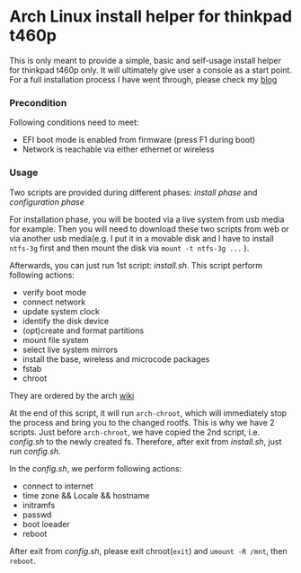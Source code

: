 Arch Linux install helper for thinkpad t460p
============================================

This is only meant to provide a simple, basic and self-usage install helper for thinkpad t460p only. It will ultimately give user a console as a start point. For a full installation process I have went through, please check my [blog](http://magodo.github.io/os/2016/11/06/Install-ArchLinux-on-thinkpad-t460p.html)

### Precondition ###

Following conditions need to meet:

* EFI boot mode is enabled from firmware (press F1 during boot)
* Network is reachable via either ethernet or wireless

### Usage ###

Two scripts are provided during different phases: *install phase* and *configuration phase*

For installation phase, you will be booted via a live system from usb media for example. Then you will need to download these two scripts from web or via another usb media(e.g. I put it in a movable disk and I have to install `ntfs-3g` first and then mount the disk via `mount -t ntfs-3g ...` ). 

Afterwards, you can just run 1st script: *install.sh*. This script perform following actions:

* verify boot mode
* connect network
* update system clock
* identify the disk device
* (opt)create and format partitions
* mount file system
* select live system mirrors
* install the base, wireless and microcode packages
* fstab
* chroot

They are ordered by the arch [wiki](https://wiki.archlinux.org/index.php/installation_guide)

At the end of this script, it will run `arch-chroot`, which will immediately stop the process and bring you to the changed rootfs. This is why we have 2 scripts. Just before `arch-chroot`, we have copied the 2nd script, i.e. *config.sh* to the newly created fs. Therefore, after exit from *install.sh*, just run *config.sh*.

In the *config.sh*, we perform following actions:

* connect to internet
* time zone && Locale && hostname
* initramfs
* passwd
* boot loeader
* reboot

After exit from *config.sh*,  please exit chroot(`exit`) and `umount -R /mnt`, then `reboot`.
